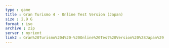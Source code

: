 ```yaml
---
type : game
title : Gran Turismo 4 - Online Test Version (Japan)
size : 2.9 G
format : iso
archive : zip
server : myrient
link2 : Gran%20Turismo%204%20-%20Online%20Test%20Version%20%28Japan%29
---
```

